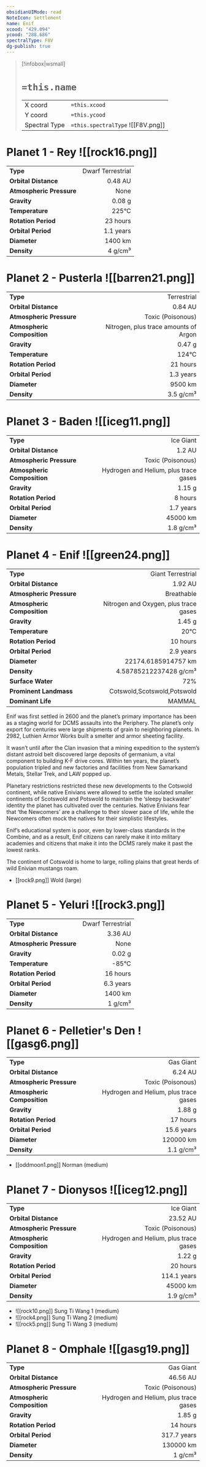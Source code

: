 ```yaml
---
obsidianUIMode: read
NoteIcon: Settlement
name: Enif
xcood: "429.094"
ycood: "288.686"
spectralType: F8V
dg-publish: true
---
```

> [!infobox|wsmall]
> # `=this.name`
> | | |
> | - | - |
> | X coord | `=this.xcood` |
> | Y coord| `=this.ycood` |
> | Spectral Type | `=this.spectralType` ![[F8V.png]] |

# Planet 1 - Rey ![[rock16.png]]
|                             |                           |
| --------------------------- | -------------------------:|
| **Type**                    |             Dwarf Terrestrial |
| **Orbital Distance**        |   0.48 AU |
| **Atmospheric Pressure**    |       None |
| **Gravity**                 |        0.08 g |
| **Temperature**             |    225°C |
| **Rotation Period**         |  23 hours |
| **Orbital Period** | 1.1 years |
| **Diameter**                |      1400 km | 
| **Density**                 |    4 g/cm³ |





# Planet 2 - Pusterla ![[barren21.png]]
|                             |                           |
| --------------------------- | -------------------------:|
| **Type**                    |             Terrestrial |
| **Orbital Distance**        |   0.84 AU |
| **Atmospheric Pressure**    |       Toxic (Poisonous) |
| **Atmospheric Composition** |      Nitrogen, plus trace amounts of Argon |
| **Gravity**                 |        0.47 g |
| **Temperature**             |    124°C |
| **Rotation Period**         |  21 hours |
| **Orbital Period** | 1.3 years |
| **Diameter**                |      9500 km | 
| **Density**                 |    3.5 g/cm³ |





# Planet 3 - Baden ![[iceg11.png]]
|                             |                           |
| --------------------------- | -------------------------:|
| **Type**                    |             Ice Giant |
| **Orbital Distance**        |   1.2 AU |
| **Atmospheric Pressure**    |       Toxic (Poisonous) |
| **Atmospheric Composition** |      Hydrogen and Helium, plus trace gases |
| **Gravity**                 |        1.15 g |
| **Rotation Period**         |  8 hours |
| **Orbital Period** | 1.7 years |
| **Diameter**                |      45000 km | 
| **Density**                 |    1.8 g/cm³ |





# Planet 4 - Enif ![[green24.png]]
|                             |                           |
| --------------------------- | -------------------------:|
| **Type**                    |             Giant Terrestrial |
| **Orbital Distance**        |   1.92 AU |
| **Atmospheric Pressure**    |       Breathable |
| **Atmospheric Composition** |      Nitrogen and Oxygen, plus trace gases |
| **Gravity**                 |        1.45 g |
| **Temperature**             |    20°C |
| **Rotation Period**         |  10 hours |
| **Orbital Period** | 2.9 years |
| **Diameter**                |      22174.6185914757 km | 
| **Density**                 |    4.58785212237428 g/cm³ |
| **Surface Water**           |           72% | 
| **Prominent Landmass**      |         Cotswold,Scotswold,Potswold | 
| **Dominant Life**           |         MAMMAL |

Enif was first settled in 2600 and the planet’s primary importance has been as a staging world for DCMS assaults into the Periphery. The planet’s only export for centuries were large shipments of grain to neighboring planets. In 2982, Luthien Armor Works built a smelter and armor sheeting facility.

It wasn’t until after the Clan invasion that a mining expedition to the system’s distant astroid belt discovered large deposits of germanium, a vital component to building K-F drive cores. Within ten years, the planet’s population tripled and new factories and facilities from New Samarkand Metals, Stellar Trek, and LAW popped up.

Planetary restrictions restricted these new developments to the Cotswold continent, while native Enivians were allowed to settle the isolated smaller continents of Scotswold and Potswold to maintain the ‘sleepy backwater’ identity the planet has cultivated over the centuries. Native Enivians fear that  ‘the Newcomers’ are a challenge to their slower pace of life, while the Newcomers often mock the natives for their simplistic lifestyles.

Enif’s educational system is poor, even by lower-class standards in the Combine, and as a result, Enif citizens can rarely make it into military academies and citizens that make it into the DCMS rarely make it past the lowest ranks.

The continent of Cotswold is home to large, rolling plains that great herds of wild Enivian mustangs roam.

- [[rock9.png]] Wold (large)

# Planet 5 - Yeluri ![[rock3.png]]
|                             |                           |
| --------------------------- | -------------------------:|
| **Type**                    |             Dwarf Terrestrial |
| **Orbital Distance**        |   3.36 AU |
| **Atmospheric Pressure**    |       None |
| **Gravity**                 |        0.02 g |
| **Temperature**             |    -85°C |
| **Rotation Period**         |  16 hours |
| **Orbital Period** | 6.3 years |
| **Diameter**                |      1400 km | 
| **Density**                 |    1 g/cm³ |





# Planet 6 - Pelletier's Den ![[gasg6.png]]
|                             |                           |
| --------------------------- | -------------------------:|
| **Type**                    |             Gas Giant |
| **Orbital Distance**        |   6.24 AU |
| **Atmospheric Pressure**    |       Toxic (Poisonous) |
| **Atmospheric Composition** |      Hydrogen and Helium, plus trace gases |
| **Gravity**                 |        1.88 g |
| **Rotation Period**         |  17 hours |
| **Orbital Period** | 15.6 years |
| **Diameter**                |      120000 km | 
| **Density**                 |    1.1 g/cm³ |



- [[oddmoon1.png]] Norman (medium)

# Planet 7 - Dionysos ![[iceg12.png]]
|                             |                           |
| --------------------------- | -------------------------:|
| **Type**                    |             Ice Giant |
| **Orbital Distance**        |   23.52 AU |
| **Atmospheric Pressure**    |       Toxic (Poisonous) |
| **Atmospheric Composition** |      Hydrogen and Helium, plus trace gases |
| **Gravity**                 |        1.22 g |
| **Rotation Period**         |  20 hours |
| **Orbital Period** | 114.1 years |
| **Diameter**                |      45000 km | 
| **Density**                 |    1.9 g/cm³ |



- ![[rock10.png]] Sung Ti Wang 1 (medium)
- ![[rock4.png]] Sung Ti Wang 2 (medium)
- ![[rock5.png]] Sung Ti Wang 3 (medium)


# Planet 8 - Omphale ![[gasg19.png]]
|                             |                           |
| --------------------------- | -------------------------:|
| **Type**                    |             Gas Giant |
| **Orbital Distance**        |   46.56 AU |
| **Atmospheric Pressure**    |       Toxic (Poisonous) |
| **Atmospheric Composition** |      Hydrogen and Helium, plus trace gases |
| **Gravity**                 |        1.85 g |
| **Rotation Period**         |  14 hours |
| **Orbital Period** | 317.7 years |
| **Diameter**                |      130000 km | 
| **Density**                 |    1 g/cm³ |





